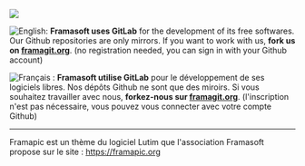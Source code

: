 [![](https://framagit.org/assets/favicon-075eba76312e8421991a0c1f89a89ee81678bcde72319dd3e8047e2a47cd3a42.ico)](https://framagit.org)

![English:](https://upload.wikimedia.org/wikipedia/commons/thumb/a/ae/Flag_of_the_United_Kingdom.svg/20px-Flag_of_the_United_Kingdom.svg.png) **Framasoft uses GitLab** for the development of its free softwares. Our Github repositories are only mirrors.
If you want to work with us, **fork us on [framagit.org](https://framagit.org)**. (no registration needed, you can sign in with your Github account)

![Français :](https://upload.wikimedia.org/wikipedia/commons/thumb/c/c3/Flag_of_France.svg/20px-Flag_of_France.svg.png) **Framasoft utilise GitLab** pour le développement de ses logiciels libres. Nos dépôts Github ne sont que des miroirs.
Si vous souhaitez travailler avec nous, **forkez-nous sur [framagit.org](https://framagit.org)**. (l'inscription n'est pas nécessaire, vous pouvez vous connecter avec votre compte Github)
* * *

Framapic est un thème du logiciel Lutim que l'association Framasoft propose sur le site : https://framapic.org
